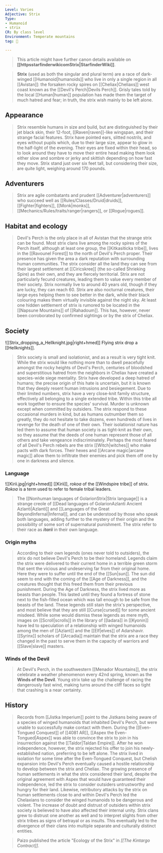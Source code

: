 ```yaml
---
Level: Varies
Adjective: Strix
Type:
- Humanoid
- strix
CR: By class level
Environment: Temperate mountains
tag: 👹

---
```


> 







> This article might have further canon details available on **[[httpsstarfinderwikicomStrix|StarfinderWiki]]**.


> **Strix** (used as both the singular and plural term) are a race of dark-winged [[Humanoid|humanoids]] who live in only a single region in all [[Avistan]]: the forsaken rocky spires on [[Cheliax|Cheliaxs]] west coast known as the [[Devil's Perch|Devils Perch]]. Grisly tales told by the local [[Human|human]] population has made them the target of much hatred and fear; in truth, the strix wish mainly to be left alone.



## Appearance

> Strix resemble humans in size and build, but are distinguished by their jet black skin, their 12-foot, [[Raven|raven]]-like wingspan, and their strange facial features. Strix have pointed ears, slitted nostrils, and eyes without pupils which, due to their large size, appear to glow in the half-light of the evening. Their eyes are fixed within their head, so to look around they have to move their entire head making them look either slow and sombre or jerky and skittish depending on how fast they move. Strix stand just over six feet tall, but considering their size, are quite light, weighing around 170 pounds.


## Adventurers

> Strix are agile combatants and prudent [[Adventurer|adventurers]] who succeed well as [[Rules/Classes/Druid|druids]], [[Fighter|fighters]], [[Monk|monks]], [[Mechanics/Rules/traits/ranger|rangers]], or [[Rogue|rogues]].


## Habitat and ecology

> Devil's Perch is the only place in all of Avistan that the strange strix can be found. Most strix clans live among the rocky spires of the Perch itself, although at least one group, the [[Kitkasiticka tribe]], lives in the [[Ravounel Forest]] to the north of Devil's Perch proper.
> Their presence has given the area a dark reputation with surrounding human communities. The strix consider all the land they can see from their largest settlement at [[Ciricskree]] (the so-called Shrieking Spire) as their own, and they are fiercely territorial. Strix are not particularly fecund creatures, leading them to value every member of their society. Strix normally live to around 40 years old, though if they are lucky, they can reach 60. Strix are also nocturnal creatures, their large eyes helping them to see better in the dark, while their black colouring makes them virtually invisible against the night sky.
> At least one hidden settlement of strix is rumored to be located in the [[Napsune Mountains]] of [[Rahadoum]]. This has, however, never been corroborated by confirmed sightings or by the strix of Cheliax.


## Society

![[Strix_dropping_a_Hellknight.jpg|right+hmed]] 
 Flying strix drop a [[Hellknights]].
> Strix society is small and isolationist, and as a result is very tight knit. While the strix would like nothing more than to dwell peacefully amongst the rocky heights of Devil's Perch, centuries of bloodshed and superstitious hatred from the neighbors in Cheliax have created a species-wide siege mentality. Strix have developed a deep hatred of humans; the precise origin of this hate is uncertain, but it is known that they deeply resent human intrusions and besiegement. Due to their limited numbers, strix have a very close-knit family structure, effectively all belonging to a single extended tribe. Within this tribe all work together to ensure the species' survival. Murder is unknown except when committed by outsiders. The strix respond to these occasional murders in kind, but as humans outnumber them so greatly, they do not hesitate to take dozens, even hundreds of lives in revenge for the death of one of their own. Their isolationist nature has led them to assume that human society is as tight-knit as their own, so they assume that the deeds of one human represent those of all others and take vengeance indiscriminately.
> Perhaps the most feared of all Devil's Perch rebels are the strix [[Witch|witches]] who make pacts with dark forces. Their hexes and [[Arcane magic|arcane magic]] allow them to infiltrate their enemies and pick them off one by one in darkness and silence.


### Language

![[Kirii.jpg|right+hmed]] 
 [[Kirii]], *rokoa* of the [[Windspire tribe]] of strix. *Rokoa* is a term used to refer to female tribal leaders.
> The [[Nonhuman languages of GolarionStrix|Strix language]] is a strange creole of [[Dead languages of GolarionAzlanti Ancient Azlanti|Azlanti]] and [[Languages of the Great BeyondInfernal|Infernal]], and can be understood by those who speak both languages, adding further to the mystery of their origin and the possibility of some sort of supernatural punishment. The strix refer to their race as ***itarii*** in their own language.


### Origin myths

> According to their own legends (ones never told to outsiders), the strix do not believe Devil's Perch to be their homeland. Legends claim the strix were delivered to their current home in a terrible green storm that sent the vicious and undeserving far from their original home. Here they were to suffer until the end of the [[Sun|sun]]. The sun did seem to end with the coming of the [[Age of Darkness]], and the creatures thought that this freed them from their previous punishment. During the Age of Darkness, the strix lived more as beasts than people. This lasted until they found a fortress of stone next to the fish-filled ocean which was tall enough to be safe from the beasts of the land. 
> These legends still stain the strix's perspective, and most believe that they are still [[Curse|cursed]] for some ancient misdeed. While some would dismiss these legends as mere myth, images on [[Scroll|scrolls]] in the library of [[Iadara]] in [[Kyonin]] have led to speculation of a relationship with winged humanoids among the men of [[Azlant]] and the [[Elf|elves]] of Adarshavir.
> [[Syrinx]] scholars of [[Arcadia]] maintain that the strix are a race they changed in the past to serve them in the capacity of warriors and [[Slave|slave]] masters.


### Winds of the Devil

> At Devil's Perch, in the southwestern [[Menador Mountains]], the strix celebrate a weather phenomenon every 42nd spring, known as the **Winds of the Devil**. Young strix take up the challenge of racing the dangerously fast wind, making turns around the cliff faces so tight that crashing is a near certainty.


## History

> Records from [[Jistka Imperium]] point to the Jistkans being aware of a species of winged humanoids that inhabited Devil's Perch, but were unable to successfully make contact with them.
> During the [[Even-Tongued Conquest]] of [[4081 AR]], [[Aspex the Even-Tongued|Aspex]] was able to convince the strix to join in his insurrection against the [[Taldor|Taldan Empire]]. After he won independence, however, the strix rejected his offer to join his newly-established nation, preferring to be left alone.
> The strix lived in isolation for some time after the Even-Tongued Conquest, but Chelish expansion into Devil's Perch eventually caused a hostile relationship to develop between the strix and Cheliax. The growing presence of human settlements in what the strix considered their land, despite the original agreement with Aspex that would have guaranteed their independence, led the strix to consider outsiders untrustworthy and hungry for their land. Likewise, retributory attacks by the strix on human settlements close to and within Devil's Perch led the Chelaxians to consider the winged humanoids to be dangerous and violent.
> The increase of doubt and distrust of outsiders within strix society is believed to have also affected their internal unity. Strix clans grew to distrust one another as well and to interpret slights from other strix tribes as signs of betrayal or as insults. This eventually led to the divergence of their clans into multiple separate and culturally distinct entities.


> Paizo published the article "Ecology of the Strix" in *[[The Kintargo Contract]]*.







